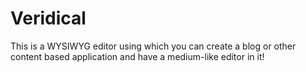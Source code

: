 # Veridical

This is a WYSIWYG editor using which you can create a blog or other content based application and have a medium-like editor in it!

